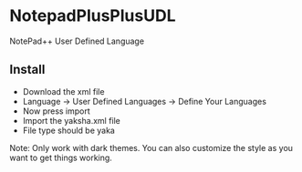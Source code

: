 # NotepadPlusPlusUDL
NotePad++ User Defined Language


## Install
* Download the xml file
* Language -> User Defined Languages -> Define Your Languages 
* Now press import
* Import the yaksha.xml file
* File type should be yaka


Note: Only work with dark themes. You can also customize the style as you want to get things working.
